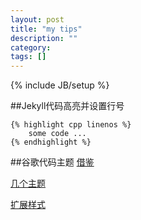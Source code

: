 ```yaml
---
layout: post
title: "my tips"
description: ""
category: 
tags: []
---
```

{% include JB/setup %}

##Jekyll代码高亮并设置行号

	{% highlight cpp linenos %}
    	some code ...
	{% endhighlight %}

##谷歌代码主题
[借鉴](http://www.cnblogs.com/xiazdong/p/3575693.html)


[几个主题](http://jmblog.github.io/color-themes-for-google-code-prettify/)


[扩展样式](http://stanleyhlng.com/demo/?url=http%3A%2F%2Fdemo.stanleyhlng.com%2Fprettify-js%2F&surl=http%3A%2F%2Fstanleyhlng.com%2Fprettify-js%2F)